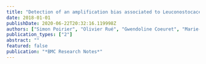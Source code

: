 ```yaml
---
title: "Detection of an amplification bias associated to Leuconostocaceae family with a universal primer routinely used for monitoring microbial community structures within food products"
date: 2018-01-01
publishDate: 2020-06-22T20:32:16.119998Z
authors: ["Simon Poirier", "Olivier Rué", "Gwendoline Coeuret", "Marie-Christine Champomier-Vergès", "Valentin Loux", "Stéphane Chaillou"]
publication_types: ["2"]
abstract: ""
featured: false
publication: "*BMC Research Notes*"
---
```


